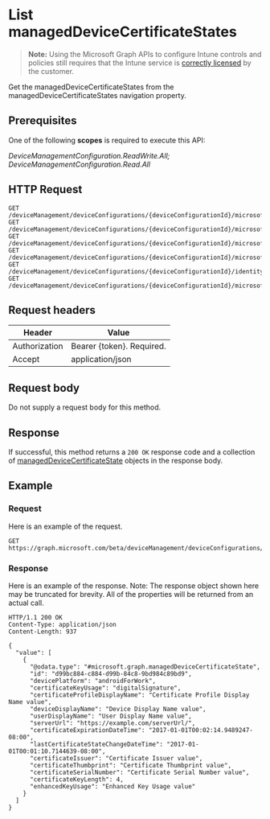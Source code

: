 ﻿# List managedDeviceCertificateStates

> **Note:** Using the Microsoft Graph APIs to configure Intune controls and policies still requires that the Intune service is [correctly licensed](https://go.microsoft.com/fwlink/?linkid=839381) by the customer.

Get the managedDeviceCertificateStates from the managedDeviceCertificateStates navigation property.
## Prerequisites
One of the following **scopes** is required to execute this API:

*DeviceManagementConfiguration.ReadWrite.All; DeviceManagementConfiguration.Read.All*
## HTTP Request
<!-- {
  "blockType": "ignored"
}
-->
```http
GET /deviceManagement/deviceConfigurations/{deviceConfigurationId}/microsoft.graph.iosScepCertificateProfile/managedDeviceCertificateStates/
GET /deviceManagement/deviceConfigurations/{deviceConfigurationId}/microsoft.graph.macOSScepCertificateProfile/managedDeviceCertificateStates/
GET /deviceManagement/deviceConfigurations/{deviceConfigurationId}/microsoft.graph.androidScepCertificateProfile/managedDeviceCertificateStates/
GET /deviceManagement/deviceConfigurations/{deviceConfigurationId}/microsoft.graph.windows81SCEPCertificateProfile/managedDeviceCertificateStates/
GET /deviceManagement/deviceConfigurations/{deviceConfigurationId}/identityCertificate//microsoft.graph.androidForWorkScepCertificateProfile/managedDeviceCertificateStates/
GET /deviceManagement/deviceConfigurations/{deviceConfigurationId}/microsoft.graph.windowsPhone81VpnConfiguration/identityCertificate//microsoft.graph.windowsPhone81SCEPCertificateProfile/managedDeviceCertificateStates/
```

## Request headers
|Header|Value|
|---|---|
|Authorization|Bearer {token}. Required.|
|Accept|application/json|

## Request body
Do not supply a request body for this method.

## Response
If successful, this method returns a `200 OK` response code and a collection of [managedDeviceCertificateState](../resources/intune_deviceconfig_manageddevicecertificatestate.md) objects in the response body.

## Example
### Request
Here is an example of the request.
```http
GET https://graph.microsoft.com/beta/deviceManagement/deviceConfigurations/{deviceConfigurationId}/microsoft.graph.iosScepCertificateProfile/managedDeviceCertificateStates/
```

### Response
Here is an example of the response. Note: The response object shown here may be truncated for brevity. All of the properties will be returned from an actual call.
```http
HTTP/1.1 200 OK
Content-Type: application/json
Content-Length: 937

{
  "value": [
    {
      "@odata.type": "#microsoft.graph.managedDeviceCertificateState",
      "id": "d99bc884-c884-d99b-84c8-9bd984c89bd9",
      "devicePlatform": "androidForWork",
      "certificateKeyUsage": "digitalSignature",
      "certificateProfileDisplayName": "Certificate Profile Display Name value",
      "deviceDisplayName": "Device Display Name value",
      "userDisplayName": "User Display Name value",
      "serverUrl": "https://example.com/serverUrl/",
      "certificateExpirationDateTime": "2017-01-01T00:02:14.9489247-08:00",
      "lastCertificateStateChangeDateTime": "2017-01-01T00:01:10.7144639-08:00",
      "certificateIssuer": "Certificate Issuer value",
      "certificateThumbprint": "Certificate Thumbprint value",
      "certificateSerialNumber": "Certificate Serial Number value",
      "certificateKeyLength": 4,
      "enhancedKeyUsage": "Enhanced Key Usage value"
    }
  ]
}
```



